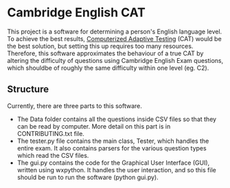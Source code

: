 # Cambridge English CAT

This project is a software for determining a person's English language level. To achieve the best results, [Computerized Adaptive Testing](https://en.wikipedia.org/wiki/Computerized_adaptive_testing) (CAT) would be the best solution, but setting this up requires too many resources. Therefore, this software approximates the behaviour of a true CAT by altering the difficulty of questions using Cambridge English Exam questions, which shouldbe of roughly the same difficulty within one level (eg. C2).

## Structure

Currently, there are three parts to this software. 

- The Data folder contains all the questions inside CSV files so that they can be read by computer. More detail on this part is in CONTRIBUTING.txt file.
- The tester.py file contains the main class, Tester, which handles the entire exam. It also contains parsers for the various question types which read the CSV files.
- The gui.py contains the code for the Graphical User Interface (GUI), written using wxpython. It handles the user interaction, and so this file should be run to run the software (python gui.py).